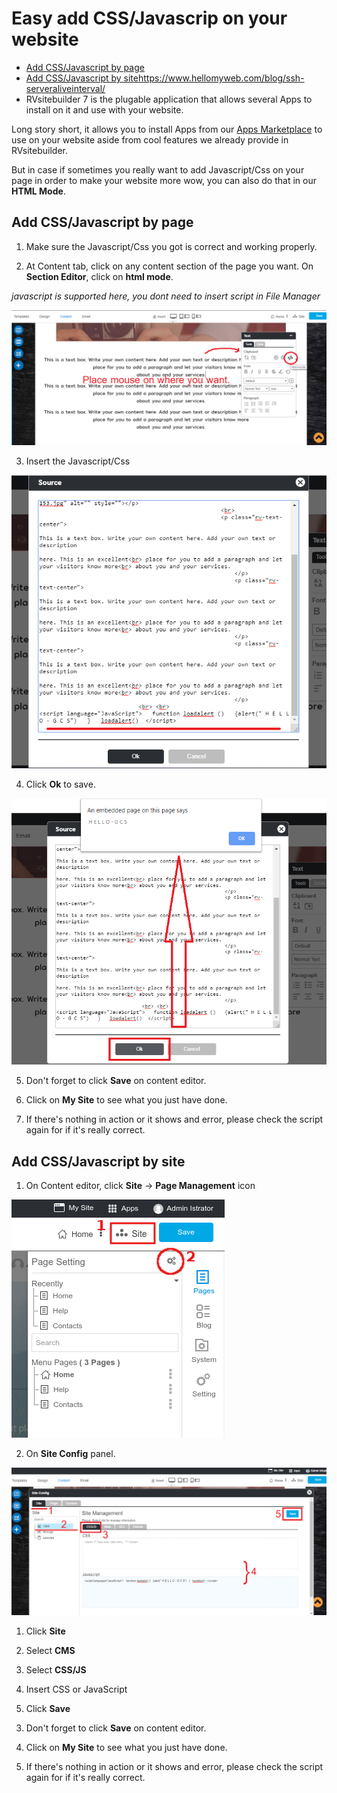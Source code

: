# Easy add CSS/Javascrip on your website

-   [Add CSS/Javascript by page](#add-cssjavascript-by-page)
-   [Add CSS/Javascript by site](#add-cssjavascript-by-site)https://www.hellomyweb.com/blog/ssh-serveraliveinterval/
-   RVsitebuilder 7 is the plugable application that allows several Apps to install on it and use with your website.

Long story short, it allows you to install Apps from our [Apps Marketplace](https://apps.rvsitebuilder.com) to use on your website aside from cool features we already provide in RVsitebuilder.

But in case if sometimes you really want to add Javascript/Css on your page in order to make your website more wow, you can also do that in our **HTML Mode**.

## Add CSS/Javascript by page

1. Make sure the Javascript/Css you got is correct and working properly.

2) At Content tab, click on any content section of the page you want. On **Section Editor**, click on **html mode**.

_javascript is supported here, you dont need to insert script in File Manager_

![image](images/jscss1.png)

3. Insert the Javascript/Css

![image](images/jscss2.png)

4. Click **Ok** to save.

![image](images/jscss3.png)

5. Don't forget to click **Save** on content editor.

6) Click on **My Site** to see what you just have done.

7. If there's nothing in action or it shows and error, please check the script again for if it's really correct.

## Add CSS/Javascript by site

1. On Content editor, click **Site** -> **Page Management** icon

![image](images/visibility2.png)

2. On **Site Config** panel.

![image](images/jscss4.png)

1. Click **Site**

2. Select **CMS**

3. Select **CSS/JS**

4. Insert CSS or JavaScript

5. Click **Save**

3) Don't forget to click **Save** on content editor.

4. Click on **My Site** to see what you just have done.

5) If there's nothing in action or it shows and error, please check the script again for if it's really correct.
